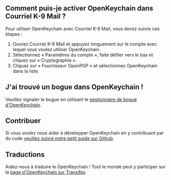 [//]: # (NOTE : veuillez mettre chaque phrase dans sa propre ligne. Transifex met chaque ligne dans son propre champ de traduction !)

## Comment puis-je activer OpenKeychain dans Courriel K-9 Mail ?
Pour utiliser OpenKeychain avec Courriel K-9 Mail, vous devez suivre ces étapes :
  1. Ouvrez Courriel K-9 Mail et appuyez longuement sur le compte avec lequel vous voulez utiliser OpenKeychain. 
  2. Sélectionnez « Paramètres du compte », faite défiler vers le bas et cliquez sur « Cryptographie ».
  3. Cliquez sur « Fournisseur OpenPGP » et sélectionnez OpenKeychain dans la liste.

## J'ai trouvé un bogue dans OpenKeychain !
Veuillez signaler le bogue en utilisant le [gestionnaire de bogue d'OpenKeychain](https://github.com/openpgp-keychain/openpgp-keychain/issues).

## Contribuer
Si vous voulez nous aider à développer OpenKeychain en y contribuant par du code [veuillez suivre notre petit guide sur Github](https://github.com/openpgp-keychain/openpgp-keychain#contribute-code).

## Traductions
Aidez-nous à traduire le OpenKeychain ! Tout le monde peut y participer sur la <a href="https://www.transifex.com/projects/p/open-keychain/">page d'OpenKeychain sur Transifex</a>.